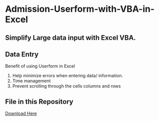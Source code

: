 # Admission-Userform-with-VBA-in-Excel
## Simplify Large data input with Excel VBA.
## Data Entry 
Benefit of using Userform in Excel 
1. Help minimize errors when entering data/ information.
2. Time management
3. Prevent scrolling through the cells columns and rows
   
## File in this Repository 
[Download Here](https://github.com/Oluwatosin2123/Admission-Userform-with-VBA-in-Excel/blob/fcd28fcfa9532571a9a25b1f3c49077d5ba230eb/CHAMPIONS%20FOUNDATIONAL%20ADMISSION%20FORM%2C%20MA.xlsm.xlsx)
